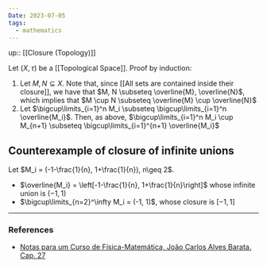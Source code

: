 ```yaml
---
Date: 2023-07-05
tags:
  - mathematics
---
```

up:: [[Closure (Topology)]]

Let $(X, \tau)$ be a [[Topological Space]].
Proof by induction:
1. Let $M, N \subseteq X$. Note that, since [[All sets are contained inside their closure]], we have that $M, N \subseteq \overline{M}, \overline{N}$, which implies that $M \cup N \subseteq \overline{M} \cup \overline{N}$
2. Let $\bigcup\limits_{i=1}^n M_i \subseteq \bigcup\limits_{i=1}^n \overline{M_i}$. Then, as above, $\bigcup\limits_{i=1}^n M_i \cup M_{n+1} \subseteq \bigcup\limits_{i=1}^{n+1} \overline{M_i}$

## Counterexample of closure of infinite unions
Let $M_i = (-1-\frac{1}{n}, 1+\frac{1}{n}), n\geq 2$.
- $\overline{M_i} = \left[-1-\frac{1}{n}, 1+\frac{1}{n}\right]$ whose infinite union is $(-1, 1)$
- $\bigcup\limits_{n=2}^\infty M_i = (-1, 1)$, whose closure is $[-1, 1]$

---
### References
- [Notas para um Curso de Física-Matemática, João Carlos Alves Barata. Cap. 27](http://denebola.if.usp.br/~jbarata/Notas_de_aula/arquivos/nc-cap27.pdf)